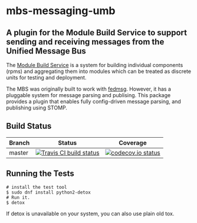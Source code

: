 mbs-messaging-umb
==================

A plugin for the Module Build Service to support sending and receiving messages from the Unified Message Bus
-----------------------------------------------------

The [Module Build Service](https://pagure.io/fm-orchestrator/) is a system
for building individual components (rpms) and aggregating them into modules
which can be treated as discrete units for testing and deployment.

The MBS was originally built to work with [fedmsg](http://fedmsg.com).
However, it has a pluggable system for message parsing and publising. This
package provides a plugin that enables fully config-driven message parsing,
and publishing using STOMP.

Build Status
------------

  | Branch | Status                         | Coverage                 |
  | ------ | ------------------------------ | ------------------------ |
  | master | [![][travisbadge]][travislink] | [![][covbadge]][covlink] |

  [travisbadge]: https://secure.travis-ci.org/release-engineering/mbs-messaging-umb.png?branch=master "Travis CI build status"
  [travislink]: https://travis-ci.org/release-engineering/mbs-messaging-umb "Travis CI for mbs-messaging-umb"
  [covbadge]: https://codecov.io/gh/release-engineering/mbs-messaging-umb/branch/master/graph/badge.svg "codecov.io status"
  [covlink]: https://codecov.io/gh/release-engineering/mbs-messaging-umb "codecov.io for mbs-messaging-umb"

Running the Tests
-----------------

    # install the test tool
    $ sudo dnf install python2-detox
    # Run it.
    $ detox

If detox is unavailable on your system, you can also use plain old tox.
